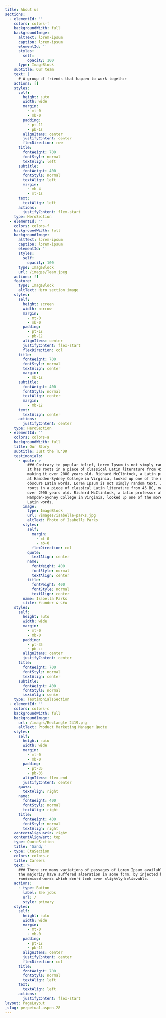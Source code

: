 ```yaml
---
title: About us
sections:
  - elementId: ''
    colors: colors-f
    backgroundWidth: full
    backgroundImage:
      altText: lorem-ipsum
      caption: lorem-ipsum
      elementId: ''
      styles:
        self:
          opacity: 100
      type: ImageBlock
    subtitle: Our team
    text: |
      # A group of friends that happen to work together
    actions: []
    styles:
      self:
        height: auto
        width: wide
        margin:
          - mt-0
          - mb-0
        padding:
          - pt-12
          - pb-12
        alignItems: center
        justifyContent: center
        flexDirection: row
      title:
        fontWeight: 700
        fontStyle: normal
        textAlign: left
      subtitle:
        fontWeight: 400
        fontStyle: normal
        textAlign: left
        margin:
          - mb-4
          - mt-12
      text:
        textAlign: left
      actions:
        justifyContent: flex-start
    type: HeroSection
  - elementId: ''
    colors: colors-f
    backgroundWidth: full
    backgroundImage:
      altText: lorem-ipsum
      caption: lorem-ipsum
      elementId: ''
      styles:
        self:
          opacity: 100
      type: ImageBlock
      url: /images/Team.jpeg
    actions: []
    feature:
      type: ImageBlock
      altText: Hero section image
    styles:
      self:
        height: screen
        width: narrow
        margin:
          - mt-0
          - mb-0
        padding:
          - pt-12
          - pb-12
        alignItems: center
        justifyContent: flex-start
        flexDirection: col
      title:
        fontWeight: 700
        fontStyle: normal
        textAlign: center
        margin:
          - mb-12
      subtitle:
        fontWeight: 400
        fontStyle: normal
        textAlign: center
        margin:
          - mb-12
      text:
        textAlign: center
      actions:
        justifyContent: center
    type: HeroSection
  - elementId: ''
    colors: colors-a
    backgroundWidth: full
    title: Our Story
    subtitle: Just the TL'DR
    testimonials:
      - quote: >
          ### Contrary to popular belief, Lorem Ipsum is not simply random text.
          It has roots in a piece of classical Latin literature from 45 BC,
          making it over 2000 years old. Richard McClintock, a Latin professor
          at Hampden-Sydney College in Virginia, looked up one of the more
          obscure Latin words. Lorem Ipsum is not simply random text. It has
          roots in a piece of classical Latin literature from 45 BC, making it
          over 2000 years old. Richard McClintock, a Latin professor at
          Hampden-Sydney College in Virginia, looked up one of the more obscure
          Latin words.
        image:
          type: ImageBlock
          url: /images/isabelle-parks.jpg
          altText: Photo of Isabelle Parks
        styles:
          self:
            margin:
              - mt-0
              - mb-0
            flexDirection: col
          quote:
            textAlign: center
          name:
            fontWeight: 400
            fontStyle: normal
            textAlign: center
          title:
            fontWeight: 400
            fontStyle: normal
            textAlign: center
        name: Isabella Parks
        title: Founder & CEO
    styles:
      self:
        height: auto
        width: wide
        margin:
          - mt-0
          - mb-0
        padding:
          - pt-36
          - pb-12
        alignItems: center
        justifyContent: center
      title:
        fontWeight: 700
        fontStyle: normal
        textAlign: center
      subtitle:
        fontWeight: 400
        fontStyle: normal
        textAlign: center
    type: TestimonialsSection
  - elementId: ''
    colors: colors-c
    backgroundWidth: full
    backgroundImage:
      url: /images/Rectangle 2419.png
      altText: Product Marketing Manager Quote
    styles:
      self:
        height: auto
        width: wide
        margin:
          - mt-0
          - mb-0
        padding:
          - pt-36
          - pb-36
        alignItems: flex-end
        justifyContent: center
      quote:
        textAlign: right
      name:
        fontWeight: 400
        fontStyle: normal
        textAlign: right
      title:
        fontWeight: 400
        fontStyle: normal
        textAlign: right
    contentAlignHoriz: right
    contentAlignVert: top
    type: QuoteSection
    title: 'Sandy '
  - type: CtaSection
    colors: colors-c
    title: Careers
    text: >
      ### There are many variations of passages of Lorem Ipsum available, but
      the majority have suffered alteration in some form, by injected humour, or
      randomised words which don't look even slightly believable.
    actions:
      - type: Button
        label: See jobs
        url: /
        style: primary
    styles:
      self:
        height: auto
        width: wide
        margin:
          - mt-0
          - mb-0
        padding:
          - pt-12
          - pb-12
        alignItems: center
        justifyContent: center
        flexDirection: col
      title:
        fontWeight: 700
        fontStyle: normal
        textAlign: left
      text:
        textAlign: left
      actions:
        justifyContent: flex-start
layout: PageLayout
_slug: perpetual-aspen-28
---
```

